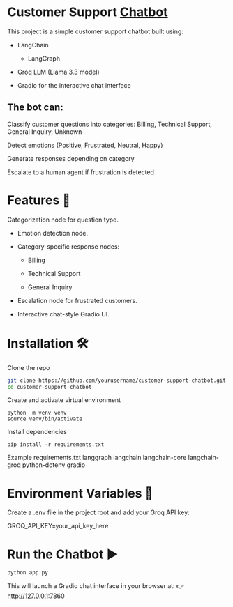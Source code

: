 # Customer Support [Chatbot](https://huggingface.co/spaces/Fatymahh/customer_support_)

This project is a simple customer support chatbot built using:

- LangChain
    - LangGraph

- Groq LLM
 (Llama 3.3 model)

- Gradio
 for the interactive chat interface

## The bot can:

Classify customer questions into categories: Billing, Technical Support, General Inquiry, Unknown

Detect emotions (Positive, Frustrated, Neutral, Happy)

Generate responses depending on category

Escalate to a human agent if frustration is detected

# Features 🚀

Categorization node for question type.

- Emotion detection node.

- Category-specific response nodes:

  - Billing

  - Technical Support

  - General Inquiry

- Escalation node for frustrated customers.

- Interactive chat-style Gradio UI.

#  Installation 🛠️

Clone the repo

```bash
git clone https://github.com/yourusername/customer-support-chatbot.git
cd customer-support-chatbot
```


Create and activate virtual environment

```
python -m venv venv
source venv/bin/activate
```  

Install dependencies
```
pip install -r requirements.txt
```
Example requirements.txt
langgraph
langchain
langchain-core
langchain-groq
python-dotenv
gradio

# Environment Variables 🔑 

Create a .env file in the project root and add your Groq API key:

GROQ_API_KEY=your_api_key_here

# Run the Chatbot ▶️ 
```
python app.py
```


This will launch a Gradio chat interface in your browser at:
👉 http://127.0.0.1:7860
